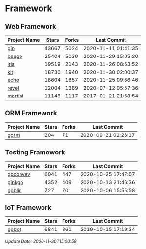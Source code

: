 # Framework

## Web Framework
| Project Name | Stars | Forks | Last Commit |
| ------------ | ----- | ----- | ----------- |
| [gin](https://github.com/gin-gonic/gin) | 43667 | 5024 | 2020-11-11 01:41:35 |
| [beego](https://github.com/astaxie/beego) | 25404 | 5030 | 2020-11-29 15:05:20 |
| [iris](https://github.com/kataras/iris) | 19519 | 2143 | 2020-11-26 08:53:52 |
| [kit](https://github.com/go-kit/kit) | 18730 | 1940 | 2020-11-30 02:00:37 |
| [echo](https://github.com/labstack/echo) | 18604 | 1657 | 2020-11-25 09:36:46 |
| [revel](https://github.com/revel/revel) | 12004 | 1389 | 2020-07-12 05:57:36 |
| [martini](https://github.com/go-martini/martini) | 11148 | 1117 | 2017-01-21 21:58:54 |

## ORM Framework
| Project Name | Stars | Forks | Last Commit |
| ------------ | ----- | ----- | ----------- |
| [gorm](https://github.com/jinzhu/gorm) | 204 | 71 | 2020-09-21 02:28:17 |

## Testing Framework
| Project Name | Stars | Forks | Last Commit |
| ------------ | ----- | ----- | ----------- |
| [goconvey](https://github.com/smartystreets/goconvey) | 6041 | 447 | 2020-10-25 17:47:07 |
| [ginkgo](https://github.com/onsi/ginkgo) | 4352 | 409 | 2020-10-13 21:46:36 |
| [goblin](https://github.com/franela/goblin) | 727 | 70 | 2020-10-06 15:55:58 |

## IoT Framework
| Project Name | Stars | Forks | Last Commit |
| ------------ | ----- | ----- | ----------- |
| [gobot](https://github.com/hybridgroup/gobot) | 6841 | 861 | 2019-10-15 17:19:34 |

*Update Date: 2020-11-30T15:00:58*